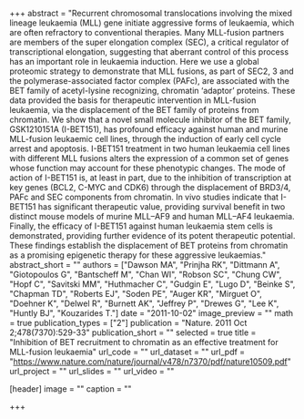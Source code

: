 +++
abstract = "Recurrent chromosomal translocations involving the mixed lineage leukaemia (MLL) gene initiate aggressive forms of leukaemia, which are often refractory to conventional therapies. Many MLL-fusion partners are members of the super elongation complex (SEC), a critical regulator of transcriptional elongation, suggesting that aberrant control of this process has an important role in leukaemia induction. Here we use a global proteomic strategy to demonstrate that MLL fusions, as part of SEC2, 3 and the polymerase-associated factor complex (PAFc), are associated with the BET family of acetyl-lysine recognizing, chromatin ‘adaptor’ proteins. These data provided the basis for therapeutic intervention in MLL-fusion leukaemia, via the displacement of the BET family of proteins from chromatin. We show that a novel small molecule inhibitor of the BET family, GSK1210151A (I-BET151), has profound efficacy against human and murine MLL-fusion leukaemic cell lines, through the induction of early cell cycle arrest and apoptosis. I-BET151 treatment in two human leukaemia cell lines with different MLL fusions alters the expression of a common set of genes whose function may account for these phenotypic changes. The mode of action of I-BET151 is, at least in part, due to the inhibition of transcription at key genes (BCL2, C-MYC and CDK6) through the displacement of BRD3/4, PAFc and SEC components from chromatin. In vivo studies indicate that I-BET151 has significant therapeutic value, providing survival benefit in two distinct mouse models of murine MLL–AF9 and human MLL–AF4 leukaemia. Finally, the efficacy of I-BET151 against human leukaemia stem cells is demonstrated, providing further evidence of its potent therapeutic potential. These findings establish the displacement of BET proteins from chromatin as a promising epigenetic therapy for these aggressive leukaemias."
abstract_short = ""
authors = ["Dawson MA", "Prinjha RK", "Dittmann A", "Giotopoulos G", "Bantscheff M", "Chan WI", "Robson SC", "Chung CW", "Hopf C", "Savitski MM", "Huthmacher C", "Gudgin E", "Lugo D", "Beinke S", "Chapman TD", "Roberts EJ", "Soden PE", "Auger KR", "Mirguet O", "Doehner K", "Delwel R", "Burnett AK", "Jeffrey P", "Drewes G", "Lee K", "Huntly BJ", "Kouzarides T."]
date = "2011-10-02"
image_preview = ""
math = true
publication_types = ["2"]
publication = "Nature. 2011 Oct 2;478(7370):529-33"
publication_short = ""
selected = true
title = "Inhibition of BET recruitment to chromatin as an effective treatment for MLL-fusion leukaemia"
url_code = ""
url_dataset = ""
url_pdf = "https://www.nature.com/nature/journal/v478/n7370/pdf/nature10509.pdf"
url_project = ""
url_slides = ""
url_video = ""

[header]
image = ""
caption = ""

+++

